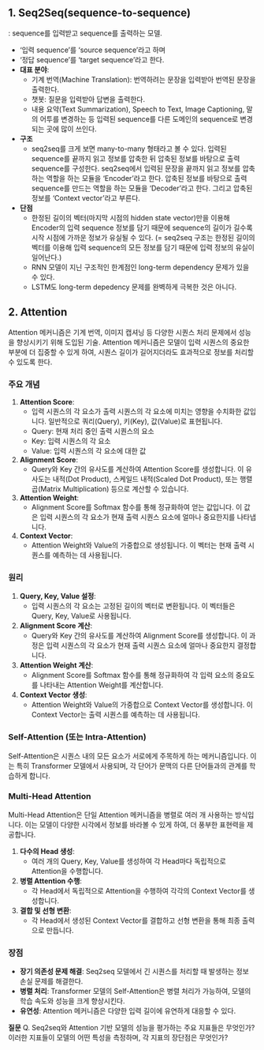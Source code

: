 ## 1. Seq2Seq(sequence-to-sequence)

: sequence를 입력받고 sequence를 출력하는 모델.

- ‘입력 sequence’를 ‘source sequence’라고 하며
- ‘정답 sequence’를 ‘target sequence’라고 한다.
- **대표 분야**:
    - 기계 번역(Machine Translation): 번역하려는 문장을 입력받아 번역된 문장을 출력한다.
    - 챗봇: 질문을 입력받아 답변을 출력한다.
    - 내용 요약(Text Summarization), Speech to Text, Image Captioning, 말의 어투를 변경하는 등 입력된 sequence를 다른 도메인의 sequence로 변경되는 곳에 많이 쓰인다.
- **구조**
    - seq2seq를 크게 보면 many-to-many 형태라고 볼 수 있다. 입력된 sequence를 끝까지 읽고 정보를 압축한 뒤 압축된 정보를 바탕으로 출력 sequence를 구성한다. seq2seq에서 입력된 문장을 끝까지 읽고 정보를 압축하는 역할을 하는 모듈을 ‘Encoder’라고 한다. 압축된 정보를 바탕으로 출력 sequence를 만드는 역할을 하는 모듈을 ‘Decoder’라고 한다. 그리고 압축된 정보를 ‘Context vector’라고 부른다.
- **단점**
    - 한정된 길이의 벡터(마지막 시점의 hidden state vector)만을 이용해 Encoder의 입력 sequence 정보를 담기 때문에 sequence의 길이가 길수록 시작 시점에 가까운 정보가 유실될 수 있다. (= seq2seq 구조는 한정된 길이의 벡터를 이용해 입력 sequence의 모든 정보를 담기 때문에 입력 정보의 유실이 일어난다.)
    - RNN 모델이 지닌 구조적인 한계점인 long-term dependency 문제가 있을 수 있다.
    - LSTM도 long-term depedency 문제를 완벽하게 극복한 것은 아니다.
 
      
## 2. Attention

Attention 메커니즘은 기계 번역, 이미지 캡셔닝 등 다양한 시퀀스 처리 문제에서 성능을 향상시키기 위해 도입된 기술. Attention 메커니즘은 모델이 입력 시퀀스의 중요한 부분에 더 집중할 수 있게 하여, 시퀀스 길이가 길어지더라도 효과적으로 정보를 처리할 수 있도록 한다. 

### 주요 개념

1. **Attention Score**:
    - 입력 시퀀스의 각 요소가 출력 시퀀스의 각 요소에 미치는 영향을 수치화한 값입니다. 일반적으로 쿼리(Query), 키(Key), 값(Value)로 표현됩니다.
    - Query: 현재 처리 중인 출력 시퀀스의 요소
    - Key: 입력 시퀀스의 각 요소
    - Value: 입력 시퀀스의 각 요소에 대한 값
2. **Alignment Score**:
    - Query와 Key 간의 유사도를 계산하여 Attention Score를 생성합니다. 이 유사도는 내적(Dot Product), 스케일드 내적(Scaled Dot Product), 또는 행렬 곱(Matrix Multiplication) 등으로 계산할 수 있습니다.
3. **Attention Weight**:
    - Alignment Score를 Softmax 함수를 통해 정규화하여 얻는 값입니다. 이 값은 입력 시퀀스의 각 요소가 현재 출력 시퀀스 요소에 얼마나 중요한지를 나타냅니다.
4. **Context Vector**:
    - Attention Weight와 Value의 가중합으로 생성됩니다. 이 벡터는 현재 출력 시퀀스를 예측하는 데 사용됩니다.

### 원리

1. **Query, Key, Value 설정**:
    - 입력 시퀀스의 각 요소는 고정된 길이의 벡터로 변환됩니다. 이 벡터들은 Query, Key, Value로 사용됩니다.
2. **Alignment Score 계산**:
    - Query와 Key 간의 유사도를 계산하여 Alignment Score를 생성합니다. 이 과정은 입력 시퀀스의 각 요소가 현재 출력 시퀀스 요소에 얼마나 중요한지 결정합니다.
3. **Attention Weight 계산**:
    - Alignment Score를 Softmax 함수를 통해 정규화하여 각 입력 요소의 중요도를 나타내는 Attention Weight를 계산합니다.
4. **Context Vector 생성**:
    - Attention Weight와 Value의 가중합으로 Context Vector를 생성합니다. 이 Context Vector는 출력 시퀀스를 예측하는 데 사용됩니다.

### Self-Attention (또는 Intra-Attention)

Self-Attention은 시퀀스 내의 모든 요소가 서로에게 주목하게 하는 메커니즘입니다. 이는 특히 Transformer 모델에서 사용되며, 각 단어가 문맥의 다른 단어들과의 관계를 학습하게 합니다.

### Multi-Head Attention

Multi-Head Attention은 단일 Attention 메커니즘을 병렬로 여러 개 사용하는 방식입니다. 이는 모델이 다양한 시각에서 정보를 바라볼 수 있게 하여, 더 풍부한 표현력을 제공합니다.

1. **다수의 Head 생성**:
    - 여러 개의 Query, Key, Value를 생성하여 각 Head마다 독립적으로 Attention을 수행합니다.
2. **병렬 Attention 수행**:
    - 각 Head에서 독립적으로 Attention을 수행하여 각각의 Context Vector를 생성합니다.
3. **결합 및 선형 변환**:
    - 각 Head에서 생성된 Context Vector를 결합하고 선형 변환을 통해 최종 출력으로 만듭니다.

### 장점

- **장기 의존성 문제 해결**: Seq2seq 모델에서 긴 시퀀스를 처리할 때 발생하는 정보 손실 문제를 해결한다.
- **병렬 처리**: Transformer 모델의 Self-Attention은 병렬 처리가 가능하여, 모델의 학습 속도와 성능을 크게 향상시킨다.
- **유연성**: Attention 메커니즘은 다양한 입력 길이에 유연하게 대응할 수 있다.


**질문** 
Q. Seq2seq와 Attention 기반 모델의 성능을 평가하는 주요 지표들은 무엇인가? 이러한 지표들이 모델의 어떤 특성을 측정하며, 각 지표의 장단점은 무엇인가?
  
